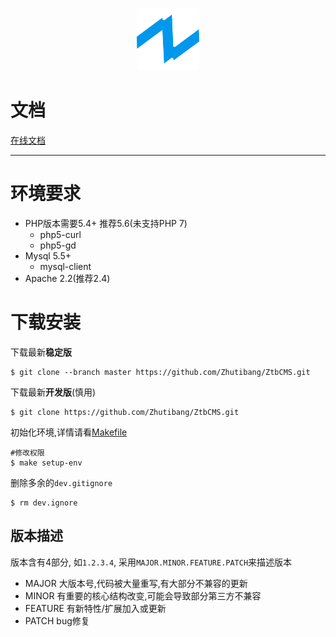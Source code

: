 
<p align="center"><a href="http://ztbcms.com" target="_blank"><img width="100" src="favicon.ico"></a></p>
 
# 文档

[在线文档](http://ztbcms.com)

----
# 环境要求
* PHP版本需要5.4+ 推荐5.6(未支持PHP 7)
    * php5-curl 
    * php5-gd
* Mysql 5.5+
    * mysql-client
* Apache 2.2(推荐2.4) 

# 下载安装

下载最新**稳定版**
```shell
$ git clone --branch master https://github.com/Zhutibang/ZtbCMS.git
```

下载最新**开发版**(慎用)
```shell
$ git clone https://github.com/Zhutibang/ZtbCMS.git
```

初始化环境,详情请看[Makefile](Makefile)

```shell
#修改权限
$ make setup-env
```

删除多余的`dev.gitignore`
```shell
$ rm dev.ignore
```

## 版本描述

版本含有4部分, 如`1.2.3.4`, 采用`MAJOR.MINOR.FEATURE.PATCH`来描述版本

- MAJOR 大版本号,代码被大量重写,有大部分不兼容的更新
- MINOR 有重要的核心结构改变,可能会导致部分第三方不兼容
- FEATURE  有新特性/扩展加入或更新
- PATCH bug修复

